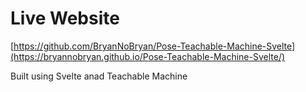 # Live Website

[https://github.com/BryanNoBryan/Pose-Teachable-Machine-Svelte](https://bryannobryan.github.io/Pose-Teachable-Machine-Svelte/)

Built using Svelte anad Teachable Machine

